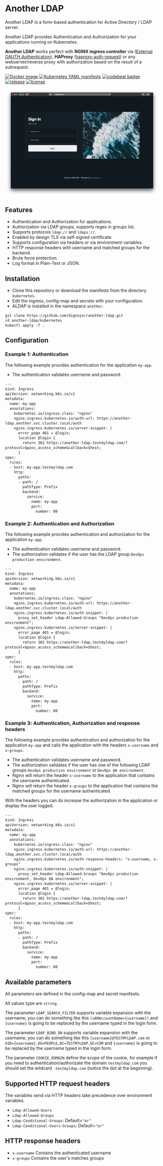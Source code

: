 # Another LDAP
Another LDAP is a form-based authentication for Active Directory / LDAP server.

Another LDAP provides Authentication and Authorization for your applications running on Kubernetes.

**Another LDAP** works perfect with **NGINX ingress controller** via ([External OAUTH Authentication](https://kubernetes.github.io/ingress-nginx/examples/auth/oauth-external-auth/)), **HAProxy** ([haproxy-auth-request](https://github.com/TimWolla/haproxy-auth-request)) or any webserver/reverse proxy with authorization based on the result of a subrequest.

[![Docker image](https://img.shields.io/badge/Docker-image-blue.svg)](https://github.com/dignajar/another-ldap/pkgs/container/another-ldap)
[![Kubernetes YAML manifests](https://img.shields.io/badge/Kubernetes-manifests-blue.svg)](https://github.com/dignajar/another-ldap/tree/master/kubernetes)
[![codebeat badge](https://codebeat.co/badges/f57de995-ca62-49e5-b309-82ed60570324)](https://codebeat.co/projects/github-com-dignajar-another-ldap-master)
[![release](https://img.shields.io/github/v/release/dignajar/another-ldap.svg)](https://github.com/dignajar/another-ldap/releases)
[![license](https://img.shields.io/badge/license-MIT-green)](https://github.com/dignajar/another-ldap/blob/master/LICENSE)

![Alt text](another-ldap.png?raw=true "Another LDAP")

## Features
- Authentication and Authorization for applications.
- Authorization via LDAP groups, supports regex in groups list.
- Supports protocols `ldap://` and `ldaps://`.
- Enabled by design TLS via self-signed certificate.
- Supports configuration via headers or via environment variables.
- HTTP response headers with username and matched groups for the backend.
- Brute force protection.
- Log format in Plain-Text or JSON.

## Installation
- Clone this repository or download the manifests from the directory `kubernetes`.
- Edit the ingress, config-map and secrets with your configuration.
- ALDAP is installed in the namespace `another`.

```
git clone https://github.com/dignajar/another-ldap.git
cd another-ldap/kubernetes
kubectl apply -f .
```

## Configuration

### Example 1: Authentication
The following example provides authentication for the application `my-app`.
- The authentication validates username and password.

```
---
kind: Ingress
apiVersion: networking.k8s.io/v1
metadata:
  name: my-app
  annotations:
    kubernetes.io/ingress.class: "nginx"
    nginx.ingress.kubernetes.io/auth-url: https://another-ldap.another.svc.cluster.local/auth
    nginx.ingress.kubernetes.io/server-snippet: |
      error_page 401 = @login;
      location @login {
        return 302 https://another-ldap.testmyldap.com/?protocol=$pass_access_scheme&callback=$host;
      }
spec:
  rules:
  - host: my-app.testmyldap.com
    http:
      paths:
      - path: /
        pathType: Prefix
        backend:
          service:
            name: my-app
            port:
              number: 80
```

### Example 2: Authentication and Authorization
The following example provides authentication and authorization for the application `my-app`.
- The authentication validates username and password.
- The authorization validates if the user has the LDAP group `DevOps production environment`.

```
---
kind: Ingress
apiVersion: networking.k8s.io/v1
metadata:
  name: my-app
  annotations:
    kubernetes.io/ingress.class: "nginx"
    nginx.ingress.kubernetes.io/auth-url: https://another-ldap.another.svc.cluster.local/auth
    nginx.ingress.kubernetes.io/auth-snippet: |
      proxy_set_header Ldap-Allowed-Groups "DevOps production environment";
    nginx.ingress.kubernetes.io/server-snippet: |
      error_page 401 = @login;
      location @login {
        return 302 https://another-ldap.testmyldap.com/?protocol=$pass_access_scheme&callback=$host;
      }
spec:
  rules:
  - host: my-app.testmyldap.com
    http:
      paths:
      - path: /
        pathType: Prefix
        backend:
          service:
            name: my-app
            port:
              number: 80
```

### Example 3: Authentication, Authorization and response headers
The following example provides authentication and authorization for the application `my-app` and calls the application with the headers `x-username` and `x-groups`.
- The authentication validates username and password.
- The authorization validates if the user has one of the following LDAP groups `DevOps production environment` or `DevOps QA environment`.
- Nginx will return the header `x-username` to the application that contains the username authenticated.
- Nginx will return the header `x-groups` to the application that contains the matched groups for the username authenticated.

With the headers you can do increase the authorization in the application or display the user logged.

```
---
kind: Ingress
apiVersion: networking.k8s.io/v1
metadata:
  name: my-app
  annotations:
    kubernetes.io/ingress.class: "nginx"
    nginx.ingress.kubernetes.io/auth-url: https://another-ldap.another.svc.cluster.local/auth
    nginx.ingress.kubernetes.io/auth-response-headers: "x-username, x-groups"
    nginx.ingress.kubernetes.io/auth-snippet: |
      proxy_set_header Ldap-Allowed-Groups "DevOps production environment, DevOps QA environment";
    nginx.ingress.kubernetes.io/server-snippet: |
      error_page 401 = @login;
      location @login {
        return 302 https://another-ldap.testmyldap.com/?protocol=$pass_access_scheme&callback=$host;
      }
spec:
  rules:
  - host: my-app.testmyldap.com
    http:
      paths:
      - path: /
        pathType: Prefix
        backend:
          service:
            name: my-app
            port:
              number: 80
```

## Available parameters
All parameters are defined in the config-map and secret manifests.

All values type are `string`.

The parameter `LDAP_SEARCH_FILTER` supports variable expansion with the username, you can do something like this `(sAMAccountName={username})` and `{username}` is going to be replaced by the username typed in the login form.

The parameter `LDAP_BIND_DN` supports variable expansion with the username, you can do something like this `{username}@TESTMYLDAP.com` or `UID={username},OU=PEOPLE,DC=TESTMYLDAP,DC=COM` and `{username}` is going to be replaced by the username typed in the login form.

The parameter `COOKIE_DOMAIN` define the scope of the cookie, for example if you need to authentication/authorizate the domain `testmyldap.com` you should set the wildcard `.testmyldap.com` (notice the dot at the beginning).

## Supported HTTP request headers
The variables send via HTTP headers take precedence over environment variables.
- `Ldap-Allowed-Users`
- `Ldap-Allowed-Groups`
- `Ldap-Conditional-Groups`: Default=`"or"`
- `Ldap-Conditional-Users-Groups`: Default=`"or"`

## HTTP response headers
- `x-username` Contains the authenticated username
- `x-groups` Contains the user's matches groups
